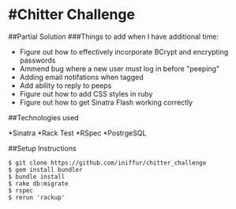 #Chitter Challenge
=================

##Partial Solution
###Things to add when I have additional time:

* Figure out how to effectively incorporate BCrypt and encrypting passwords
* Ammend bug where a new user must log in before "peeping"
* Adding email notifations when tagged
* Add ability to reply to peeps
* Figure out how to add CSS styles in ruby
* Figure out how to get Sinatra Flash working correctly

##Technologies used

*Sinatra
*Rack Test
*RSpec
*PostrgeSQL

##Setup Instructions

```
$ git clone https://github.com/iniffur/chitter_challenge
$ gem install bundler
$ bundle install
$ rake db:migrate
$ rspec
$ rerun 'rackup'
```


